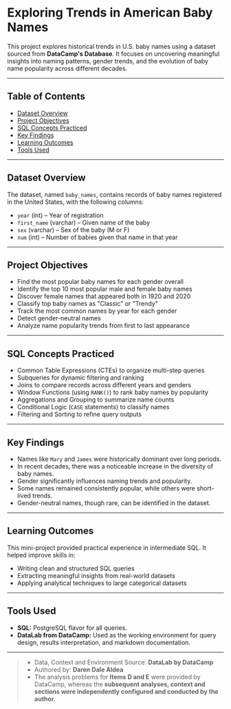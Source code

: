 ﻿# Exploring Trends in American Baby Names

This project explores historical trends in U.S. baby names using a dataset sourced from **DataCamp's Database**.
It focuses on uncovering meaningful insights into naming patterns, gender trends, and the evolution of baby name popularity across different decades.


---

## Table of Contents

- [Dataset Overview](#dataset-overview)
- [Project Objectives](#project-objectives)
- [SQL Concepts Practiced](#sql-concepts-practiced)
- [Key Findings](#key-findings)
- [Learning Outcomes](#learning-outcomes)
- [Tools Used](#tools-used)

---

## Dataset Overview

The dataset, named `baby_names`, contains records of baby names registered in the United States, with the following columns:

- `year` (int) – Year of registration
- `first_name` (varchar) – Given name of the baby
- `sex` (varchar) – Sex of the baby (M or F)
- `num` (int) – Number of babies given that name in that year

---

## Project Objectives

- Find the most popular baby names for each gender overall
- Identify the top 10 most popular male and female baby names
- Discover female names that appeared both in 1920 and 2020
- Classify top baby names as "Classic" or "Trendy"
- Track the most common names by year for each gender
- Detect gender-neutral names
- Analyze name popularity trends from first to last appearance

---

## SQL Concepts Practiced

- Common Table Expressions (CTEs) to organize multi-step queries
- Subqueries for dynamic filtering and ranking
- Joins to compare records across different years and genders
- Window Functions (using `RANK()`) to rank baby names by popularity
- Aggregations and Grouping to summarize name counts
- Conditional Logic (`CASE` statements) to classify names
- Filtering and Sorting to refine query outputs

---

## Key Findings

- Names like `Mary` and `James` were historically dominant over long periods.
- In recent decades, there was a noticeable increase in the diversity of baby names.
- Gender significantly influences naming trends and popularity.
- Some names remained consistently popular, while others were short-lived trends.
- Gender-neutral names, though rare, can be identified in the dataset.

---

## Learning Outcomes

This mini-project provided practical experience in intermediate SQL. It helped improve skills in:

- Writing clean and structured SQL queries
- Extracting meaningful insights from real-world datasets
- Applying analytical techniques to large categorical datasets

---

## Tools Used

- **SQL:** PostgreSQL flavor for all queries.
- **DataLab from DataCamp:** Used as the working environment for query design, results interpretation, and markdown documentation.

---
> - Data, Context and Environment Source: **DataLab by DataCamp**
> - Authored by: **Daren Dale Aldea**
> - The analysis problems for **Items D and E** were provided by DataCamp, whereas the **subsequent analyses, context and sections were independently configured and conducted by the author.**
